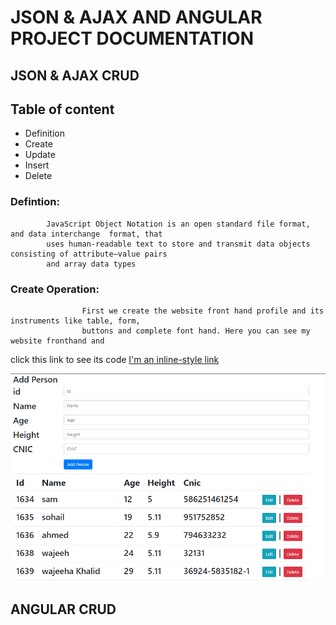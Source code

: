 # JSON & AJAX AND ANGULAR PROJECT DOCUMENTATION
## JSON & AJAX CRUD
## Table of content
-    Definition
-    Create 
-    Update
-    Insert
-    Delete
### Defintion:
            JavaScript Object Notation is an open standard file format, and data interchange  format, that
            uses human-readable text to store and transmit data objects consisting of attribute–value pairs
            and array data types

### Create Operation:
                    First we create the website front hand profile and its instruments like table, form, 
                    buttons and complete font hand. Here you can see my website fronthand and 
click this link to see its code [I'm an inline-style link](https://www.google.com)
                   

![](fronthand.PNG)










## ANGULAR CRUD



